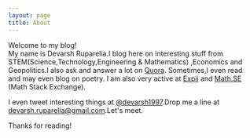 ```yaml
---
layout: page
title: About
---
```


Welcome to my blog!                                             
My name is Devarsh Ruparelia.I blog here on interesting stuff from STEM(Science,Technology,Engineering & Mathematics) ,Economics and Geopolitics.I also ask and answer a lot on [Quora]. Sometimes,I even read and may even blog on poetry.
I am also very active at [Expii] and [Math.SE] (Math Stack Exchange).

I even tweet interesting things at [@devarsh1997].Drop me a line at <devarsh.ruparelia@gmail.com>.Let's meet.





[Quora]:http://www.quora.com/Devarsh-Ruparelia
[@devarsh1997]:http://twitter.com/devarsh1997
[Expii]:https://www.expii.com/
[Math.SE]:http://math.stackexchange.com/users/160398/devarsh-ruparelia




Thanks for reading!
